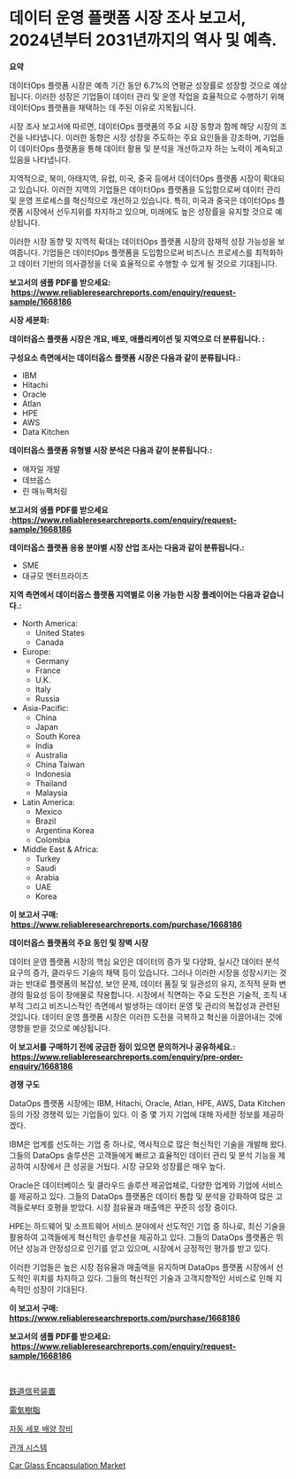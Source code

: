 <p><h1>데이터 운영 플랫폼 시장 조사 보고서, 2024년부터 2031년까지의 역사 및 예측.</h1></p><p><strong>요약</strong></p>
<p><p>데이터Ops 플랫폼 시장은 예측 기간 동안 6.7%의 연평균 성장률로 성장할 것으로 예상됩니다. 이러한 성장은 기업들이 데이터 관리 및 운영 작업을 효율적으로 수행하기 위해 데이터Ops 플랫폼을 채택하는 데 주된 이유로 지목됩니다.</p><p>시장 조사 보고서에 따르면, 데이터Ops 플랫폼의 주요 시장 동향과 함께 해당 시장의 조건을 나타냅니다. 이러한 동향은 시장 성장을 주도하는 주요 요인들을 강조하며, 기업들이 데이터Ops 플랫폼을 통해 데이터 활용 및 분석을 개선하고자 하는 노력이 계속되고 있음을 나타냅니다.</p><p>지역적으로, 북미, 아태지역, 유럽, 미국, 중국 등에서 데이터Ops 플랫폼 시장이 확대되고 있습니다. 이러한 지역의 기업들은 데이터Ops 플랫폼을 도입함으로써 데이터 관리 및 운영 프로세스를 혁신적으로 개선하고 있습니다. 특히, 미국과 중국은 데이터Ops 플랫폼 시장에서 선두지위를 차지하고 있으며, 미래에도 높은 성장률을 유지할 것으로 예상됩니다.</p><p>이러한 시장 동향 및 지역적 확대는 데이터Ops 플랫폼 시장의 잠재적 성장 가능성을 보여줍니다. 기업들은 데이터Ops 플랫폼을 도입함으로써 비즈니스 프로세스를 최적화하고 데이터 기반의 의사결정을 더욱 효율적으로 수행할 수 있게 될 것으로 기대됩니다.</p></p>
<p><strong>보고서의 샘플 PDF를 받으세요: &nbsp;<a href="https://www.reliableresearchreports.com/enquiry/request-sample/1668186">https://www.reliableresearchreports.com/enquiry/request-sample/1668186</a></strong></p>
<p><strong>시장 세분화:</strong></p>
<p><strong> 데이터옵스 플랫폼 시장은 개요, 배포, 애플리케이션 및 지역으로 더 분류됩니다. :</strong></p>
<p><strong>구성요소 측면에서는 데이터옵스 플랫폼 시장은 다음과 같이 분류됩니다.:</strong></p>
<p><ul><li>IBM</li><li>Hitachi</li><li>Oracle</li><li>Atlan</li><li>HPE</li><li>AWS</li><li>Data Kitchen</li></ul></p>
<p><strong> 데이터옵스 플랫폼 유형별 시장 분석은 다음과 같이 분류됩니다.:</strong></p>
<p><ul><li>애자일 개발</li><li>데브옵스</li><li>린 매뉴팩처링</li></ul></p>
<p><strong>보고서의 샘플 PDF를 받으세요 :<a href="https://www.reliableresearchreports.com/enquiry/request-sample/1668186">https://www.reliableresearchreports.com/enquiry/request-sample/1668186</a></strong></p>
<p><strong> 데이터옵스 플랫폼 응용 분야별 시장 산업 조사는 다음과 같이 분류됩니다.:</strong></p>
<p><ul><li>SME</li><li>대규모 엔터프라이즈</li></ul></p>
<p><strong>지역 측면에서 데이터옵스 플랫폼 지역별로 이용 가능한 시장 플레이어는 다음과 같습니다.:</strong></p>
<p><ul>
    <li>
        North America:
        <ul>
            <li>United States</li>
            <li>Canada</li>
        </ul>
    </li>
    <li>
        Europe:
        <ul>
            <li>Germany</li>
            <li>France</li>
            <li>U.K.</li>
            <li>Italy</li>
            <li>Russia</li>
        </ul>
    </li>
    <li>
        Asia-Pacific:
        <ul>
            <li>China</li>
            <li>Japan</li>
            <li>South Korea</li>
            <li>India</li>
            <li>Australia</li>
            <li>China Taiwan</li>
            <li>Indonesia</li>
            <li>Thailand</li>
            <li>Malaysia</li>
        </ul>
    </li>
    <li>
        Latin America:
        <ul>
            <li>Mexico</li>
            <li>Brazil</li>
            <li>Argentina Korea</li>
            <li>Colombia</li>
        </ul>
    </li>
    <li>
        Middle East & Africa:
        <ul>
            <li>Turkey</li>
            <li>Saudi</li>
            <li>Arabia</li>
            <li>UAE</li>
            <li>Korea</li>
        </ul>
    </li>
    </ul></p>
<p><strong>이 보고서 구매: &nbsp;<a href="https://www.reliableresearchreports.com/purchase/1668186">https://www.reliableresearchreports.com/purchase/1668186</a></strong></p>
<p><strong>데이터옵스 플랫폼의 주요 동인 및 장벽 시장</strong></p>
<p><p>데이터 운영 플랫폼 시장의 핵심 요인은 데이터의 증가 및 다양화, 실시간 데이터 분석 요구의 증가, 클라우드 기술의 채택 등이 있습니다. 그러나 이러한 시장을 성장시키는 것과는 반대로 플랫폼의 복잡성, 보안 문제, 데이터 품질 및 일관성의 유지, 조직적 문화 변경의 필요성 등이 장애물로 작용합니다. 시장에서 직면하는 주요 도전은 기술적, 조직 내부적 그리고 비즈니스적인 측면에서 발생하는 데이터 운영 및 관리의 복잡성과 관련된 것입니다. 데이터 운영 플랫폼 시장은 이러한 도전을 극복하고 혁신을 이끌어내는 것에 영향을 받을 것으로 예상됩니다.</p></p>
<p><strong>이 보고서를 구매하기 전에 궁금한 점이 있으면 문의하거나 공유하세요.: &nbsp;<a href="https://www.reliableresearchreports.com/enquiry/pre-order-enquiry/1668186">https://www.reliableresearchreports.com/enquiry/pre-order-enquiry/1668186</a></strong></p>
<p><strong>경쟁 구도</strong></p>
<p><p>DataOps 플랫폼 시장에는 IBM, Hitachi, Oracle, Atlan, HPE, AWS, Data Kitchen 등의 가장 경쟁력 있는 기업들이 있다. 이 중 몇 가지 기업에 대해 자세한 정보를 제공하겠다. </p><p>IBM은 업계를 선도하는 기업 중 하나로, 역사적으로 많은 혁신적인 기술을 개발해 왔다. 그들의 DataOps 솔루션은 고객들에게 빠르고 효율적인 데이터 관리 및 분석 기능을 제공하여 시장에서 큰 성공을 거뒀다. 시장 규모와 성장률은 매우 높다. </p><p>Oracle은 데이터베이스 및 클라우드 솔루션 제공업체로, 다양한 업계와 기업에 서비스를 제공하고 있다. 그들의 DataOps 플랫폼은 데이터 통합 및 분석을 강화하여 많은 고객들로부터 호평을 받았다. 시장 점유율과 매출액은 꾸준히 성장 중이다. </p><p>HPE는 하드웨어 및 소프트웨어 서비스 분야에서 선도적인 기업 중 하나로, 최신 기술을 활용하여 고객들에게 혁신적인 솔루션을 제공하고 있다. 그들의 DataOps 플랫폼은 뛰어난 성능과 안정성으로 인기를 얻고 있으며, 시장에서 긍정적인 평가를 받고 있다. </p><p>이러한 기업들은 높은 시장 점유율과 매출액을 유지하며 DataOps 플랫폼 시장에서 선도적인 위치를 차지하고 있다. 그들의 혁신적인 기술과 고객지향적인 서비스로 인해 지속적인 성장이 기대된다.</p></p>
<p><strong>이 보고서 구매: &nbsp; <a href="https://www.reliableresearchreports.com/purchase/1668186">https://www.reliableresearchreports.com/purchase/1668186</a></strong></p>
<p><strong>보고서의 샘플 PDF를 받으세요: &nbsp;<a href="https://www.reliableresearchreports.com/enquiry/request-sample/1668186">https://www.reliableresearchreports.com/enquiry/request-sample/1668186</a></strong><strong></strong></p>
<p>&nbsp;</p>
<p><p><a href="https://github.com/dzy793153605/Market-Research-Report-List-1/blob/main/454224216389.md">鉄道信号装置</a></p><p><a href="https://github.com/EthanMorar2011/Market-Research-Report-List-1/blob/main/542859016390.md">電気樹脂</a></p><p><a href="https://github.com/vseigx30c9a1j/Market-Research-Report-List-1/blob/main/378492015290.md">자동 세포 배양 장비</a></p><p><a href="https://github.com/WilburKihn5676/Market-Research-Report-List-1/blob/main/107709715291.md">관개 시스템</a></p><p><a href="https://issuu.com/reportprime-2/docs/car-glass-encapsulation-market-size-2030.pptx">Car Glass Encapsulation Market</a></p></p>